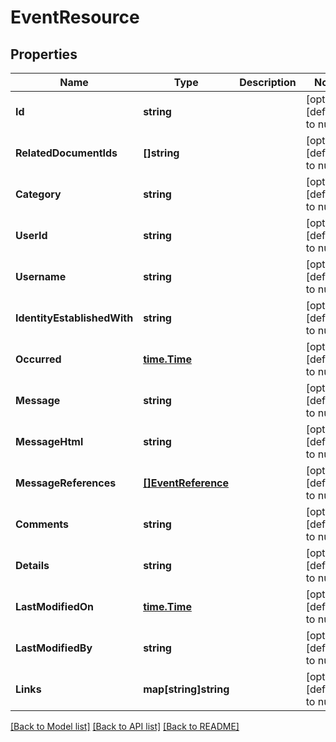 # EventResource

## Properties
Name | Type | Description | Notes
------------ | ------------- | ------------- | -------------
**Id** | **string** |  | [optional] [default to null]
**RelatedDocumentIds** | **[]string** |  | [optional] [default to null]
**Category** | **string** |  | [optional] [default to null]
**UserId** | **string** |  | [optional] [default to null]
**Username** | **string** |  | [optional] [default to null]
**IdentityEstablishedWith** | **string** |  | [optional] [default to null]
**Occurred** | [**time.Time**](time.Time.md) |  | [optional] [default to null]
**Message** | **string** |  | [optional] [default to null]
**MessageHtml** | **string** |  | [optional] [default to null]
**MessageReferences** | [**[]EventReference**](EventReference.md) |  | [optional] [default to null]
**Comments** | **string** |  | [optional] [default to null]
**Details** | **string** |  | [optional] [default to null]
**LastModifiedOn** | [**time.Time**](time.Time.md) |  | [optional] [default to null]
**LastModifiedBy** | **string** |  | [optional] [default to null]
**Links** | **map[string]string** |  | [optional] [default to null]

[[Back to Model list]](../README.md#documentation-for-models) [[Back to API list]](../README.md#documentation-for-api-endpoints) [[Back to README]](../README.md)


